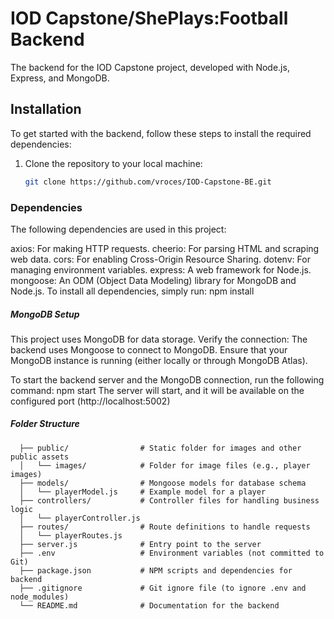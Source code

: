 # IOD Capstone/ShePlays:Football Backend

The backend for the IOD Capstone project, developed with Node.js, Express, and MongoDB.

## Installation

To get started with the backend, follow these steps to install the required dependencies:

1. Clone the repository to your local machine:
   ```bash
   git clone https://github.com/vroces/IOD-Capstone-BE.git

### Dependencies

The following dependencies are used in this project:

axios: For making HTTP requests.
cheerio: For parsing HTML and scraping web data.
cors: For enabling Cross-Origin Resource Sharing.
dotenv: For managing environment variables.
express: A web framework for Node.js.
mongoose: An ODM (Object Data Modeling) library for MongoDB and Node.js.
To install all dependencies, simply run:
  npm install

##### MongoDB Setup

This project uses MongoDB for data storage. 
Verify the connection:
The backend uses Mongoose to connect to MongoDB. Ensure that your MongoDB instance is running (either locally or through MongoDB Atlas).

To start the backend server and the MongoDB connection, run the following command:
  npm start
The server will start, and it will be available on the configured port (http://localhost:5002)

##### Folder Structure

```backend/
  ├── public/                # Static folder for images and other public assets
  │   └── images/            # Folder for image files (e.g., player images)
  ├── models/                # Mongoose models for database schema
  │   └── playerModel.js     # Example model for a player
  ├── controllers/           # Controller files for handling business logic
  │   └── playerController.js
  ├── routes/                # Route definitions to handle requests
  │   └── playerRoutes.js
  ├── server.js              # Entry point to the server
  ├── .env                   # Environment variables (not committed to Git)
  ├── package.json           # NPM scripts and dependencies for backend
  ├── .gitignore             # Git ignore file (to ignore .env and node_modules)
  └── README.md              # Documentation for the backend
```






